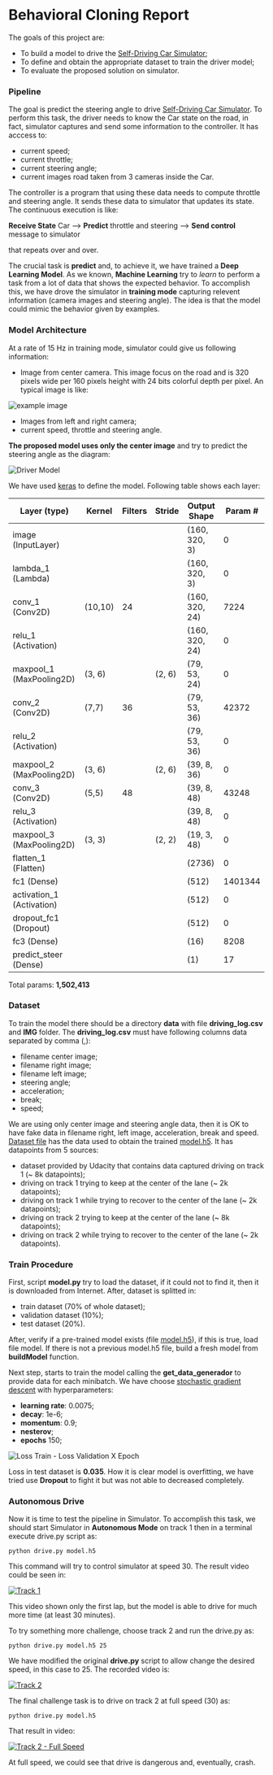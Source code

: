 # **Behavioral Cloning Report**

The goals of this project are:
* To build a model to drive the [Self-Driving Car Simulator](https://github.com/udacity/self-driving-car-sim);
* To define and obtain the appropriate dataset to train the driver model;
* To evaluate the proposed solution on simulator.

### Pipeline
The goal is predict the steering angle to drive [Self-Driving Car Simulator](https://github.com/udacity/self-driving-car-sim). To perform this task, the driver needs to know the Car state on the road, in fact, simulator captures and send some information to the controller. It has acccess to:
* current speed;
* current throttle;
* current steering angle;
* current images road taken from 3 cameras inside the Car.

The controller is a program that using these data needs to compute throttle and steering angle. It sends these data to simulator that updates its state. The continuous execution is like:

**Receive State** Car --> **Predict** throttle and steering --> **Send control** message to simulator

that repeats over and over.

The crucial task is **predict** and, to achieve it, we have trained a **Deep Learning Model**. As we known, **Machine Learning** try to *learn* to perform a task from a lot of data that shows the expected behavior. To accomplish this, we have drove the simulator in **training mode** capturing relevent information (camera images and steering angle). The idea is that the model could mimic the behavior given by examples.

### Model Architecture

At a rate of 15 Hz in training mode, simulator could give us following information:

* Image from center camera. This image focus on the road and is 320 pixels wide per 160 pixels height with 24 bits colorful depth per pixel. An typical image is like:

![example image](example_image.jpg)

* Images from left and right camera;
* current speed, throttle and steering angle.

**The proposed model uses only the center image** and try to predict the steering angle as the diagram:

![Driver Model](model.png)

We have used [keras](https://keras.io/) to define the model. Following table shows each layer:


Layer (type) | Kernel | Filters | Stride | Output Shape | Param #   
-------------|--------|---------|--------|--------------|--------
image (InputLayer) | | | | (160, 320, 3) | 0
lambda_1 (Lambda) | | | | (160, 320, 3) | 0
conv_1 (Conv2D) | (10,10) | 24 | | (160, 320, 24) | 7224
relu_1 (Activation) | | | | (160, 320, 24) | 0
maxpool_1 (MaxPooling2D) | (3, 6) | | (2, 6) | (79, 53, 24) | 0
conv_2 (Conv2D) | (7,7) | 36 | | (79, 53, 36) | 42372
relu_2 (Activation) | | | | (79, 53, 36) | 0
maxpool_2 (MaxPooling2D) | (3, 6) | | (2, 6) | (39, 8, 36) | 0
conv_3 (Conv2D) | (5,5) | 48 | | (39, 8, 48) | 43248
relu_3 (Activation) | | | | (39, 8, 48) | 0
maxpool_3 (MaxPooling2D) | (3, 3) | | (2, 2) | (19, 3, 48) | 0
flatten_1 (Flatten) | | | | (2736) | 0
fc1 (Dense) | | | | (512) | 1401344
activation_1 (Activation) | | | | (512) | 0
dropout_fc1 (Dropout) | | | | (512) | 0
fc3 (Dense) | | | | (16) | 8208
predict_steer (Dense) | | | | (1) | 17

Total params: **1,502,413**

### Dataset
To train the model there should be a directory **data** with file **driving_log.csv** and **IMG** folder. The **driving_log.csv** must have following columns data separated by comma (,):

* filename center image;
* filename right image;
* filename left image;
* steering angle;
* acceleration;
* break;
* speed;

We are using only center image and steering angle data, then it is OK to have fake data in filename right, left image, acceleration, break and speed. [Dataset file](https://s3-us-west-1.amazonaws.com/carnd-dataset-hohne/dataset_carnd_behavioral_cloning.zip) has the data used to obtain the trained [model.h5](model.h5). It has datapoints from 5 sources:

* dataset provided by Udacity that contains data captured driving on track 1 (~ 8k datapoints);
* driving on track 1 trying to keep at the center of the lane (~ 2k datapoints);
* driving on track 1 while trying to recover to the center of the lane (~ 2k datapoints);
* driving on track 2 trying to keep at the center of the lane (~ 8k datapoints);
* driving on track 2 while trying to recover to the center of the lane (~ 2k datapoints).

### Train Procedure
First, script **model.py** try to load the dataset, if it could not to find it, then it is downloaded from Internet. After, dataset is splitted in:

* train dataset (70% of whole dataset);
* validation dataset (10%);
* test dataset (20%).

After, verify if a pre-trained model exists (file [model.h5](model.h5)), if this is true, load file model. If there is not a previous model.h5 file, build a fresh model from **buildModel** function.

Next step, starts to train the model calling the **get_data_generador** to provide data for each minibatch. We have choose [stochastic gradient descent](https://en.wikipedia.org/wiki/Stochastic_gradient_descent) with hyperparameters:

* **learning rate**: 0.0075;
* **decay**: 1e-6;
* **momentum**: 0.9;
* **nesterov**;
* **epochs** 150;

![Loss Train - Loss Validation X Epoch](train_history.png)

Loss in test dataset is **0.035**. How it is clear model is overfitting, we have tried use **Dropout** to fight it but was not able to decreased completely. 

### Autonomous Drive

Now it is time to test the pipeline in Simulator. To accomplish this task, we should start Simulator in **Autonomous Mode** on track 1 then in a terminal execute drive.py script as:

```
python drive.py model.h5
```

This command will try to control simulator at speed 30. The result video could be seen in:

[![Track 1](example_image.jpg)](video_track_1.mp4)

This video shown only the first lap, but the model is able to drive for much more time (at least 30 minutes).

To try something more challenge, choose track 2 and run the drive.py as:

```
python drive.py model.h5 25
```

We have modified the original **drive.py** script to allow change the desired speed, in this case to 25. The recorded video is:

[![Track 2](example_image.jpg)](video_track_2.mp4)

The final challenge task is to drive on track 2 at full speed (30) as:

```
python drive.py model.h5
```

That result in video:

[![Track 2 - Full Speed](example_image.jpg)](video_track_3.mp4)

At full speed, we could see that drive is dangerous and, eventually, crash.
